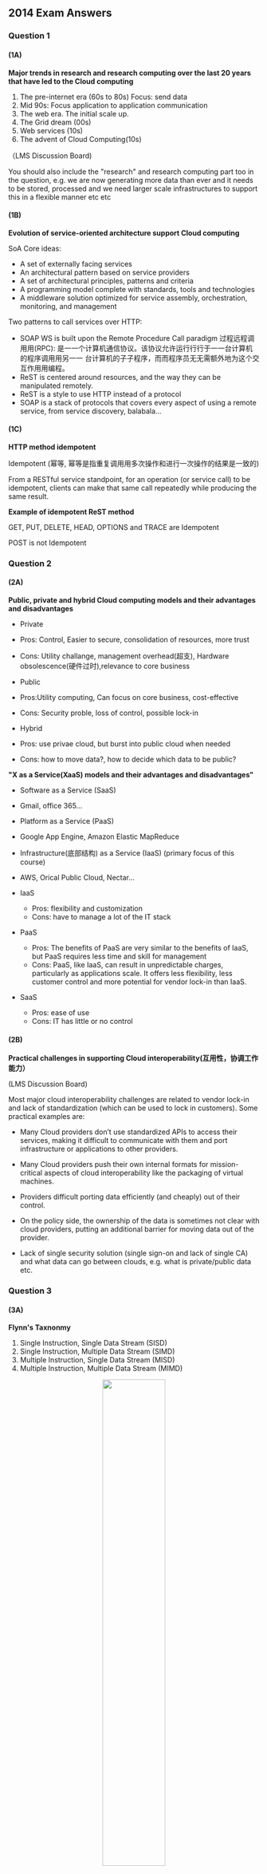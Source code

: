 ## 2014 Exam Answers

### Question 1

#### (1A)
**Major trends in research and research computing over the last 20 years that have led to the Cloud computing**

1. The pre-internet era (60s to 80s) Focus: send data
2. Mid 90s: Focus application to application communication
3. The web era. The initial scale up.
4. The Grid dream (00s)
5. Web services (10s)
6. The advent of Cloud Computing(10s)

（LMS Discussion Board)

You should also include the "research" and research computing part too in the question, e.g. we are now generating more data than ever and it needs to be stored, processed and we need larger scale infrastructures to support this in a flexible manner etc etc

#### (1B)
**Evolution of service-oriented architecture support Cloud computing**

SoA Core ideas: 

- A set of externally facing services
- An architectural pattern based on service providers
- A set of architectural principles, patterns and criteria
- A programming model complete with standards, tools and technologies
- A middleware solution optimized for service assembly, orchestration, monitoring, and management

Two patterns to call services over HTTP:

- SOAP WS is built upon the Remote Procedure Call paradigm
过程远程调⽤用(RPC): 是⼀一个计算机通信协议。该协议允许运⾏行行于⼀一台计算机的程序调⽤用另⼀一 台计算机的⼦子程序，⽽而程序员⽆无需额外地为这个交互作⽤用编程。
- ReST is centered around resources, and the way they can be manipulated remotely.
- ReST is a style to use HTTP instead of a protocol
- SOAP is a stack of protocols that covers every aspect of using a remote service, from service discovery, balabala...

#### (1C)
**HTTP method idempotent**

Idempotent (幂等, 幂等是指重复调⽤用多次操作和进⾏一次操作的结果是一致的)

From a RESTful service standpoint, for an operation (or service call) to be idempotent, clients can make that same call repeatedly while producing the same result. 

**Example of idempotent ReST method**

GET, PUT, DELETE, HEAD, OPTIONS and TRACE are Idempotent

POST is not Idempotent
 

### Question 2

#### (2A)

**Public, private and hybrid Cloud computing models and their advantages and disadvantages**

- Private 
 - Pros: Control, Easier to secure, consolidation of resources, more trust
 - Cons: Utility challange, management overhead(超⽀), Hardware obsolescence(硬件过时),relevance to core business

- Public
 - Pros:Utility computing, Can focus on core business, cost-effective
 - Cons: Security proble, loss of control, possible lock-in 
 
- Hybrid
 - Pros: use privae cloud, but burst into public cloud when needed
 - Cons: how to move data?, how to decide which data to be public?

**"X as a Service(XaaS) models and their advantages and disadvantages"**

- Software as a Service (SaaS)
 - Gmail, office 365...
- Platform as a Service (PaaS)
 - Google App Engine, Amazon Elastic MapReduce
- Infrastructure(底部结构) as a Service (IaaS) (primary focus of this course) 
 - AWS, Orical Public Cloud, Nectar...

- IaaS
	- Pros: flexibility and customization 
	- Cons: have to manage a lot of the IT stack
	
- PaaS
	- Pros: The benefits of PaaS are very similar to the benefits of IaaS, but PaaS requires less time and skill for management
	- Cons: PaaS, like IaaS, can result in unpredictable charges, particularly as applications scale. It offers less flexibility, less customer control and more potential for vendor lock-in than IaaS. 

- SaaS
	- Pros: ease of use
	- Cons: IT has little or no control

#### (2B)

**Practical challenges in supporting Cloud interoperability(互用性，协调工作能力）**

(LMS Discussion Board)

Most major cloud interoperability challenges are related to vendor lock-in and lack of standardization (which can be used to lock in customers). Some practical examples are:

- Many Cloud providers don’t use standardized APIs to access their services, making it difficult to communicate with them and port infrastructure or applications to other providers.

- Many Cloud providers push their own internal formats for mission-critical aspects of cloud interoperability like the packaging of virtual machines.

- Providers difficult porting data efficiently (and cheaply) out of their control.

- On the policy side, the ownership of the data is sometimes not clear with cloud providers, putting an additional barrier for moving data out of the provider.

- Lack of single security solution (single sign-on and lack of single CA) and what data can go between clouds, e.g. what is private/public data etc.


### Question 3

#### (3A)

**Flynn's Taxnonmy**

1. Single Instruction, Single Data Stream (SISD)
2. Single Instruction, Multiple Data Stream (SIMD)
3. Multiple Instruction, Single Data Stream (MISD)
4. Multiple Instruction, Multiple Data Stream (MIMD)

<p align="center"><img src="./Pictures/Flynn.png" width = "50%"/></p>  

**Implications of Flynn's taxonomy on modern computer architercture, give examples of consequences on multiple-core servers and clusters of servers such as Edward HPC facility**

It is possible to illustrate the degree of parallelisation by using Flynn's Taxonomy of Computer Systems (1966), where each process is considered as the execution of a pool of instructions (instruction stream) on a pool of data (data stream).

Over time computing systems have moved towards multi-processor, multi-core, and often multi-threaded and multi-node systems.

The engineering imperative to these systems comes down to heat. From the mid-2000s clock speed on CPUs have largely stalled.

Some trends include GPGPU development, massive multicore systems (e.g.,
The Angstrom Project, the Tile CPU with
1000 cores) and massive network connectivity and shared resources (e.g., Plan9 Operating System).



#### (3B)
**Features Edward HPC facility offer to allow utilization of multiple servers(nodes)**

With a cluster architecture, applications can be more easily parallelised across them. Parallel computing refers to the submission of jobs or processes over multiple processors and by splitting up the data or tasks between them (random number generation as data parallel, driving a vehicle as task parallel).

Research computing is the software applications used by a research community to aid research. This skills gap is a major problem and must be addressed because as the volume, velocity, and variety of datasets increases then researchers will need to be able to process this data.

<p align="center"><img src="./Pictures/HPC_cluster.jpg" width = "50%"/></p> 

#### (3C)
**Why cccuracy of the wall time estimate important to Edward end users?**

- Elapsed real time, real time, wall-clock time, or wall time is the actual time taken from the start of a computer program to the end. In other words, it is the difference between the time at which a task finishes and the time at which the task started.

- real time是从进行开始执行到完成所经历的墙上时钟时间（wall clock）时间，包括其他进程使用的时间片（time slice）和本进程耗费在阻塞（如等待I/O操作完成）上的时间。

CPU-time: 进程时间也称CPU时间，用以度量进程使用的中央处理器资源。  

- real < CPU  表明进程为计算密集型（CPU bound），利用多核处理器的并行执行优势
- real ≈ CPU  表明进程为计算密集型，未并行执行
- real > CPU  表明进程为I/O密集型 （I/O bound），多核并行执行优势并不明显


### Question 4

#### (4A)
**Gustafson-Barsis' law**

- Gives "Scaled Speed-up"
- Propose that programmers tends to set the size of the problems to use the available equipment to solve problem within a practical fixed times. Faster (more parallel) equipment available, larger problems can be solved in the same time.

<p align="center"><img src="./Pictures/glaw.png" width = "50%"/></p>  

- Typo in pic  -> **alpha**: fraction of running time sequential program spends on non-parallel parts

#### (4B)
**A parallel program takes 128 seconds to run on 32 processors. The total time spent in the sequential part of the program is 12 seconds. What is the scaled speedup?**

Here alpha = 12/128  so the scaled speed up is (12/128) + (1 - 12/128)*32 = approx 29. 

S = 12 + (128 - 32)*32 / 128 = approx 29.
#### (4C)
**According to Gustafson-Barsis' law, how much faster could the application theoretically run if it ran across all 32 processors compared to running on a single processor?**

Question C) was a bit nasty in that the answer should indeed be 29 times faster so why the heck was it worth 3 points when it was so obvious. Fact is though that the majority of students got this question wrong when really it was just taking the equation from lecture 3 and putting in some numbers and confirming you understand speed-up.

#### (4D)

**Why theoretically italicized in the above**

MPI communication cost time.


### Question 5

#### (5A)

**Advantages and disadvantages of unstructured databases such as CouchDB for dealing with 'big data' compared to more traditional database**

NoSQL:

- traditional RDBMS are good at consistency, but the data are normalized, which is no longer granted for big data.

- Alternative query languages for distributed DB, not only SQL - NoSQL DBMS 

- Key-Value store
	- allows the retrieval of a chunk of data given a key, fast, but crude
- BigTable DMBS
	- stores data in columns grouped into column families
- Doc-oriented DBMS
	- stores data as structured docs, like XML or JSON (like CouchDB, MongoDB)

Challenges with data Distribution: Volume (数据量量) Velocity (速度) Variety (多样性) Veracity (准确性)

Traditional database ACID properties: In computer science, ACID (Atomicity, Consistency, Isolation, Durability) is a set of properties of database transactions intended to guarantee validity even in the event of errors, power failures, etc. In the context of databases, a sequence of database operations that satisfies the ACID properties (and these can be perceived as a single logical operation on the data) is called a transaction. For example, a transfer of funds from one bank account to another, even involving multiple changes such as debiting one account and crediting another, is a single transaction.

Heterogeneity of data: means that there is variability in the data.

large-scale data processing

#### (5B)
**Role of HDFS in supporting the Apache Hadoop framework**

A HDFS file is a collection of blocks stored in datanodes, with metadata (such as the position of those blocks) that is stored in namenodes

简单来说: Namenode只存元数据，只知道具体数据在哪但是不不知道具体数据. DataNode负责 存具体的数据块. ⽤用户查询的时候先从NameNode那⾥里里拿到具体数据块在那个DataNode上，再 去DataNode请求数据. 因为怕NameNode爆炸, 所以NameNode只负责告诉你数据在哪⽽而不不返 回具体数据. (跟GFS的master-slave原理理应该是⼀一样的)

<p align="center"><img src="./Pictures/Hadoop.jpg" width = "50%"/></p> 

**Process of Apache Hadoop supports fault tolerant data processing**

The core of Hadoop is a fault tolerant file system that has been explicitly designed to span many nodes

HDFS also maintains the replication factor by creating replica of data on other available machines in the cluster if suddenly one machine fails.

In Hadoop Failure of one node doesn’t affect accessing (read-write operation) of data in datanode. Multiple copies of same Block will be available in other datanode, So failure of one node will not impact our work and we can make use of block from other datanode when one of the datanode(slaves) fails.

### Question 6

#### (6A)

**Federated authentication**

Federated Identification (联合身份)

Federated identity is related to single sign-on (SSO), in which a user's single authentication ticket, or token, is trusted across multiple IT systems or even organizations. 

信息技术中的联合身份是将⼈人的电⼦子身份和属性联系起来的⼿手段，存储在多个不不同的身份管理理 系统中。 联合身份与单点登录相关，其中⽤用户的单⼀一身份验证票证或令牌在多个IT系统甚⾄至组 织中受信任。

**Single sign-on**

Single sign-on (单点登录)

A property of access control of multiple related, yet independent, software systems. With this property, a user logs in with a single ID and password to gain access to any of several related systems. 


当⽤用户登录时，就可以获取所有系统的访问权限，不不⽤用对每个单⼀一系统都逐⼀一登录


**Role of Trust in Shibboleth model**


**Role of Public Key Infrastructures in Shibboleth model**


<p align="center"><img src="./Pictures/Shibboleth.png" width = "80%"/></p> 


**Advantages and disadvantages of the Shibboleth approach**

Shibboleth is a single sign-on log-in system for computer networks and the Internet. It allows people to sign in using just one identity to various systems run by federations of different organizations or institutions. The federations are often universities or public service organizations.


<p align="center"><img src="./Pictures/security.png" width = "80%"/></p> 


**Why isn't Shibboleth used to access Cloud-based systems more generally?**

Security challenges:

 - **Authentication** 身份鉴定
 
 - **Authorisation** 授权

 - **Audit** 审计

 - **Confidentiality** 保密性

 - **Privacy** 隐私

 - **Fabric management** 组织管理理

 - **Trust** 信任

 - **Single sign-on**: 

   1. The Grid model needed
   2. Currently not solved for Cloud-based Iaas
   3. Onus is non-Cloud developers to define this

 - **Auditing**: logging, intrusion detection, auditing of security in external computer facilities.

 - **Deletion**: 
   1. data deletion with no direct hard disk
   2. scale of data

 - **Liabiliry**

 - **Licensing**: 

   1. many license models
   2. challenges with the cloud delivery model

 - **Workflows**:

	1. Many workflows tools for combing SoA services
	2. Many workflows models.
	3. Serious challenges of defining, enforcing, sharing, enacting
	4. Security-oriented workflows


### Question 7

#### (7A)

**Hypervisor** :The virtulisation layer between the underlying hardware and the VMs and guest operating systems it supports.

**Virtual machine** : A representation of a real machine using hardware/software that can host a guest operating system

**Machine image** : 

**Object store** : (from wiki) is a computer data storage architecture that manages data as objects

**Volume store** :

**Key-pair** :


#### (7B)

**Applications can be deployed on Clouds by: Creations and deployment of virtual images (snapshots) . Or through scripting the installation and configuration of software applications.**

**a. benefits and drawbacks of the two approches**  

- Snapshot
	- Benefits: easy to create snapshot and copy the state of one VM to another, no need to write script, easy to operate when deploying small number of VMs
	- Drawbacks: Requires mass labor work when have hundreds of instances to deploy. Deploying complex cloud systems requires a lot of moving parts. Easy to forget what software you installed, and what steps you took to configure the system

- Automation
	- Benefits: Provides a record of what you did, Codifies knowledge about the system, Makes process repeatable and programmable
	- Drawbacks: Have to program and test the scripts mannually. More labor work when the cloud is small. 

**b. Mechanisms used to support these approaches. Refer to specific tools used to support these processes on the Nectar research cloud**

 - Snapshot: NeCTAR Cloud support image service that users can create their own snapshots or use exsisting snapshots of virtual images.
 - Automation: Ansible - An automation tool for configuring and managing computers. Finer grained set up and configuration of software packages







